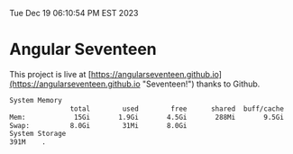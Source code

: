 Tue Dec 19 06:10:54 PM EST 2023

# Angular Seventeen


This project is live at [https://angularseventeen.github.io](https://angularseventeen.github.io "Seventeen!") thanks to Github.

```bash
System Memory
               total        used        free      shared  buff/cache   available
Mem:            15Gi       1.9Gi       4.5Gi       288Mi       9.5Gi        13Gi
Swap:          8.0Gi        31Mi       8.0Gi
System Storage
391M	.
